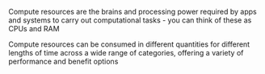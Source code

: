 Compute resources are the brains and processing power required by apps and systems to carry out computational tasks - you can think of these as CPUs and RAM

Compute resources can be consumed in different quantities for different lengths of time across a wide range of categories, offering a variety of performance and benefit options